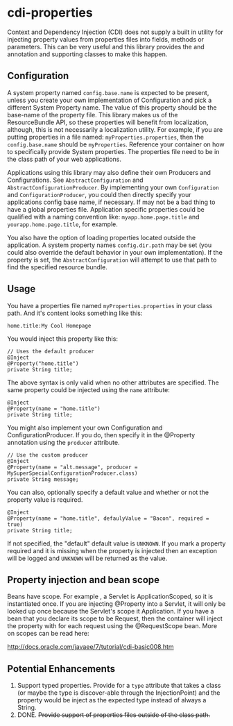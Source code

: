 # cdi-properties #

Context and Dependency Injection (CDI) does not supply a built in utility for injecting property values from properties files into fields, methods or parameters.  This can be very useful and this library provides the and annotation and supporting classes to make this happen.

## Configuration ##
A system property named `config.base.name` is expected to be present, unless you create your own implementation of Configuration and pick a different System Property name.  The value of this property should be the base-name of the property file.  This library makes us of the ResourceBundle API, so these properties will benefit from localization, although, this is not necessarily a localization utility. For example, if you are putting properties in a file named: `myProperties.properties`, then the `config.base.name` should be `myProperties`.  Reference your container on how to specifically provide System properties. The properties file need to be in the class path of your web applications.

Applications using this library may also define their own Producers and Configurations.  See `AbstractConfiguration` and `AbstractConfigurationProducer`. By implementing your own `Configuration` and `ConfigurationProducer`, you could then directly specify your applications config base name, if necessary.  If may not be a bad thing to have a global properties file. Application specific properties could be qualified with a naming convention like: `myapp.home.page.title` and `yourapp.home.page.title`, for example.

You also have the option of loading properties located outside the application.  A system property names `config.dir.path` may be set (you could also override the default behavior in your own implementation).  If the property is set, the `AbstractConfiguration` will attempt to use that path to find the specified resource bundle.

## Usage ##
You have a properties file named `myProperties.properties` in your class path. And it's content looks something like this:

    home.title:My Cool Homepage
    

You would inject this property like this:

    // Uses the default producer
    @Inject
    @Property("home.title") 
    private String title;

The above syntax is only valid when no other attributes are specified. The same property could be injected using the `name` attribute:

    @Inject
    @Property(name = "home.title") 
    private String title;

You might also implement your own Configuration and ConfigurationProducer.  If you do, then specify it in the @Property annotation using the `producer` attribute.

    // Use the custom producer
    @Inject
    @Property(name = "alt.message", producer = MySuperSpecialConfigurationProducer.class)
    private String message;
    
You can also, optionally specify a default value and whether or not the property value is required.

    @Inject
    @Property(name = "home.title", defaulyValue = "Bacon", required = true) 
    private String title;

If not specified, the "default" default value is `UNKNOWN`.  If you mark a property required and it is missing when the property is injected then an exception will be logged and `UNKNOWN` will be returned as the value.

## Property injection and bean scope ##
Beans have scope.  For example , a Servlet is ApplicationScoped, so it is instantiated once. If you are injecting @Property into a Servlet, it will only be looked up once because the Servlet's scope it Application.  If you have a bean that you declare its scope to be Request, then the container will inject the property with for each request using the @RequestScope bean. More on scopes can be read here: 

http://docs.oracle.com/javaee/7/tutorial/cdi-basic008.htm

## Potential Enhancements ##

1. Support typed properties. Provide for a `type` attribute that takes a class (or maybe the type is discover-able through the InjectionPoint) and the property would be inject as the expected type instead of always a String. 
2. DONE. <strike>Provide support of properties files outside of the class path.</strike>